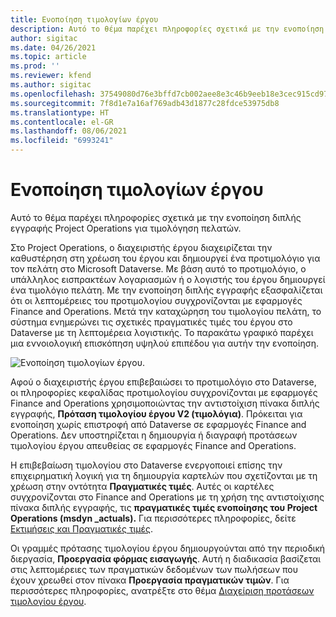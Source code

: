 ```yaml
---
title: Ενοποίηση τιμολογίων έργου
description: Αυτό το θέμα παρέχει πληροφορίες σχετικά με την ενοποίηση διπλής εγγραφής Project Operations για τιμολόγηση πελατών.
author: sigitac
ms.date: 04/26/2021
ms.topic: article
ms.prod: ''
ms.reviewer: kfend
ms.author: sigitac
ms.openlocfilehash: 37549080d76e3bffd7cb002aee8e3c46b9eeb18e3cec915cd971881b69747534
ms.sourcegitcommit: 7f8d1e7a16af769adb43d1877c28fdce53975db8
ms.translationtype: HT
ms.contentlocale: el-GR
ms.lasthandoff: 08/06/2021
ms.locfileid: "6993241"
---
```

# <a name="project-invoice-integration"></a>Ενοποίηση τιμολογίων έργου

Αυτό το θέμα παρέχει πληροφορίες σχετικά με την ενοποίηση διπλής εγγραφής Project Operations για τιμολόγηση πελατών.

Στο Project Operations, ο διαχειριστής έργου διαχειρίζεται την καθυστέρηση στη χρέωση του έργου και δημιουργεί ένα προτιμολόγιο για τον πελάτη στο Microsoft Dataverse. Με βάση αυτό το προτιμολόγιο, ο υπάλληλος εισπρακτέων λογαριασμών ή ο λογιστής του έργου δημιουργεί ένα τιμολόγιο πελάτη. Με την ενοποίηση διπλής εγγραφής εξασφαλίζεται ότι οι λεπτομέρειες του προτιμολογίου συγχρονίζονται με εφαρμογές Finance and Operations. Μετά την καταχώρηση του τιμολογίου πελάτη, το σύστημα ενημερώνει τις σχετικές πραγματικές τιμές του έργου στο Dataverse με τη λεπτομέρεια λογιστικής. Το παρακάτω γραφικό παρέχει μια εννοιολογική επισκόπηση υψηλού επιπέδου για αυτήν την ενοποίηση.

   ![Ενοποίηση τιμολογίων έργου.](./media/DW5Invoicing.png)

Αφού ο διαχειριστής έργου επιβεβαιώσει το προτιμολόγιο στο Dataverse, οι πληροφορίες κεφαλίδας προτιμολογίου συγχρονίζονται με εφαρμογές Finance and Operations χρησιμοποιώντας την αντιστοίχιση πίνακα διπλής εγγραφής, **Πρόταση τιμολογίου έργου V2 (τιμολόγια)**. Πρόκειται για ενοποίηση χωρίς επιστροφή από Dataverse σε εφαρμογές Finance and Operations. Δεν υποστηρίζεται η δημιουργία ή διαγραφή προτάσεων τιμολογίου έργου απευθείας σε εφαρμογές Finance and Operations.

Η επιβεβαίωση τιμολογίου στο Dataverse ενεργοποιεί επίσης την επιχειρηματική λογική για τη δημιουργία καρτελών που σχετίζονται με τη χρέωση στην οντότητα **Πραγματικές τιμές**. Αυτές οι καρτέλες συγχρονίζονται στο Finance and Operations με τη χρήση της αντιστοίχισης πίνακα διπλής εγγραφής, τις **πραγματικές τιμές ενοποίησης του Project Operations (msdyn \_actuals).** Για περισσότερες πληροφορίες, δείτε [Εκτιμήσεις και Πραγματικές τιμές](resource-dual-write-estimates-actuals.md). 

Οι γραμμές πρότασης τιμολογίου έργου δημιουργούνται από την περιοδική διεργασία, **Προεργασία φόρμας εισαγωγής**. Αυτή η διαδικασία βασίζεται στις λεπτομέρειες των πραγματικών δεδομένων των πωλήσεων που έχουν χρεωθεί στον πίνακα **Προεργασία πραγματικών τιμών**. Για περισσότερες πληροφορίες, ανατρέξτε στο θέμα [Διαχείριση προτάσεων τιμολογίου έργου](../invoicing/format-update-project-invoice-proposals.md#create-project-invoice-proposals). 
